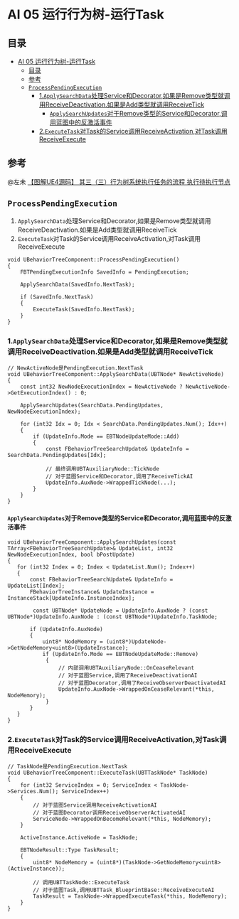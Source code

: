 # AI 05 运行行为树-运行Task
## 目录
- [AI 05 运行行为树-运行Task](#ai-05-运行行为树-运行task)
    - [目录](#目录)
    - [参考](#参考)
    - [`ProcessPendingExecution`](#processpendingexecution)
        - [1.`ApplySearchData`处理Service和Decorator,如果是Remove类型就调用ReceiveDeactivation.如果是Add类型就调用ReceiveTick](#1applysearchdata处理service和decorator如果是remove类型就调用receivedeactivation如果是add类型就调用receivetick)
            - [`ApplySearchUpdates`对于Remove类型的Service和Decorator,调用蓝图中的反激活事件](#applysearchupdates对于remove类型的service和decorator调用蓝图中的反激活事件)
        - [2.`ExecuteTask`对Task的Service调用ReceiveActivation,对Task调用ReceiveExecute](#2executetask对task的service调用receiveactivation对task调用receiveexecute)

## 参考
@左未 [【图解UE4源码】 其三（三）行为树系统执行任务的流程 执行待执行节点](https://zhuanlan.zhihu.com/p/373310323)

## `ProcessPendingExecution`
1. `ApplySearchData`处理Service和Decorator,如果是Remove类型就调用ReceiveDeactivation.如果是Add类型就调用ReceiveTick
2. `ExecuteTask`对Task的Service调用ReceiveActivation,对Task调用ReceiveExecute

```
void UBehaviorTreeComponent::ProcessPendingExecution()
{
    FBTPendingExecutionInfo SavedInfo = PendingExecution;

    ApplySearchData(SavedInfo.NextTask);

    if (SavedInfo.NextTask)
	{
		ExecuteTask(SavedInfo.NextTask);
	}
}
```

### 1.`ApplySearchData`处理Service和Decorator,如果是Remove类型就调用ReceiveDeactivation.如果是Add类型就调用ReceiveTick
```
// NewActiveNode是PendingExecution.NextTask
void UBehaviorTreeComponent::ApplySearchData(UBTNode* NewActiveNode)
{
    const int32 NewNodeExecutionIndex = NewActiveNode ? NewActiveNode->GetExecutionIndex() : 0;

    ApplySearchUpdates(SearchData.PendingUpdates, NewNodeExecutionIndex);

    for (int32 Idx = 0; Idx < SearchData.PendingUpdates.Num(); Idx++)
    {
        if (UpdateInfo.Mode == EBTNodeUpdateMode::Add)
        {
            const FBehaviorTreeSearchUpdate& UpdateInfo = SearchData.PendingUpdates[Idx];

            // 最终调用UBTAuxiliaryNode::TickNode
            // 对于蓝图Service和Decorator,调用了ReceiveTickAI
            UpdateInfo.AuxNode->WrappedTickNode(...);
        }
    }
}
```

#### `ApplySearchUpdates`对于Remove类型的Service和Decorator,调用蓝图中的反激活事件
```
void UBehaviorTreeComponent::ApplySearchUpdates(const TArray<FBehaviorTreeSearchUpdate>& UpdateList, int32 NewNodeExecutionIndex, bool bPostUpdate)
{
   for (int32 Index = 0; Index < UpdateList.Num(); Index++)
   {
       const FBehaviorTreeSearchUpdate& UpdateInfo = UpdateList[Index];
       FBehaviorTreeInstance& UpdateInstance = InstanceStack[UpdateInfo.InstanceIndex];

        const UBTNode* UpdateNode = UpdateInfo.AuxNode ? (const UBTNode*)UpdateInfo.AuxNode : (const UBTNode*)UpdateInfo.TaskNode;

       if (UpdateInfo.AuxNode)
       {
           uint8* NodeMemory = (uint8*)UpdateNode->GetNodeMemory<uint8>(UpdateInstance);
           if (UpdateInfo.Mode == EBTNodeUpdateMode::Remove)
			{
                // 内部调用UBTAuxiliaryNode::OnCeaseRelevant
                // 对于蓝图Service,调用了ReceiveDeactivationAI
                // 对于蓝图Decorator,调用了ReceiveObserverDeactivatedAI
				UpdateInfo.AuxNode->WrappedOnCeaseRelevant(*this, NodeMemory);
			}
       }
   } 
}
```

### 2.`ExecuteTask`对Task的Service调用ReceiveActivation,对Task调用ReceiveExecute
```
// TaskNode是PendingExecution.NextTask
void UBehaviorTreeComponent::ExecuteTask(UBTTaskNode* TaskNode)
{
    for (int32 ServiceIndex = 0; ServiceIndex < TaskNode->Services.Num(); ServiceIndex++)
    {
        // 对于蓝图Service调用ReceiveActivationAI
        // 对于蓝图Decorator调用ReceiveObserverActivatedAI
        ServiceNode->WrappedOnBecomeRelevant(*this, NodeMemory);
    }

    ActiveInstance.ActiveNode = TaskNode;

    EBTNodeResult::Type TaskResult;
	{
		uint8* NodeMemory = (uint8*)(TaskNode->GetNodeMemory<uint8>(ActiveInstance));

        // 调用UBTTaskNode::ExecuteTask
        // 对于蓝图Task,调用UBTTask_BlueprintBase::ReceiveExecuteAI
		TaskResult = TaskNode->WrappedExecuteTask(*this, NodeMemory);
	}
}
```